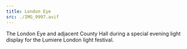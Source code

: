 ```yaml
---
title: London Eye
src: ./IMG_9997.avif
---
```

The London Eye and adjacent County Hall during a special evening light display for the Lumiere London light festival.

